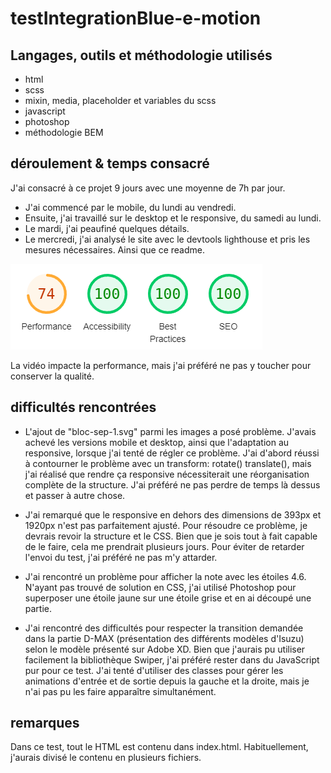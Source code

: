 # testIntegrationBlue-e-motion

## Langages, outils et méthodologie utilisés
- html
- scss
- mixin, media, placeholder et variables du scss
- javascript
- photoshop
- méthodologie BEM

## déroulement & temps consacré

J'ai consacré à ce projet 9 jours avec une moyenne de 7h par jour.

- J'ai commencé par le mobile, du lundi au vendredi.
- Ensuite, j'ai travaillé sur le desktop et le responsive, du samedi au lundi.
- Le mardi, j'ai peaufiné quelques détails.
- Le mercredi, j'ai analysé le site avec le devtools lighthouse et pris les mesures nécessaires. Ainsi que ce readme.

![résultat du lighthouse](lighthouse.png)

La vidéo impacte la performance, mais j'ai préféré ne pas y toucher pour conserver la qualité.

## difficultés rencontrées
- L'ajout de "bloc-sep-1.svg" parmi les images a posé problème. J'avais achevé les versions mobile et desktop, ainsi que l'adaptation au responsive, lorsque j'ai tenté de régler ce problème. J'ai d'abord réussi à contourner le problème avec un transform: rotate() translate(), mais j'ai réalisé que rendre ça responsive nécessiterait une réorganisation complète de la structure. J'ai préféré ne pas perdre de temps là dessus et passer à autre chose.

- J'ai remarqué que le responsive en dehors des dimensions de 393px et 1920px n'est pas parfaitement ajusté. Pour résoudre ce problème, je devrais revoir la structure et le CSS. Bien que je sois tout à fait capable de le faire, cela me prendrait plusieurs jours. Pour éviter de retarder l'envoi du test, j'ai préféré ne pas m'y attarder.

- J'ai rencontré un problème pour afficher la note avec les étoiles 4.6. N'ayant pas trouvé de solution en CSS, j'ai utilisé Photoshop pour superposer une étoile jaune sur une étoile grise et en ai découpé une partie.

- J'ai rencontré des difficultés pour respecter la transition demandée dans la partie D-MAX (présentation des différents modèles d'Isuzu) selon le modèle présenté sur Adobe XD. Bien que j'aurais pu utiliser facilement la bibliothèque Swiper, j'ai préféré rester dans du JavaScript pur pour ce test. J'ai tenté d'utiliser des classes pour gérer les animations d'entrée et de sortie depuis la gauche et la droite, mais je n'ai pas pu les faire apparaître simultanément.


## remarques

Dans ce test, tout le HTML est contenu dans index.html. Habituellement, j'aurais divisé le contenu en plusieurs fichiers.
